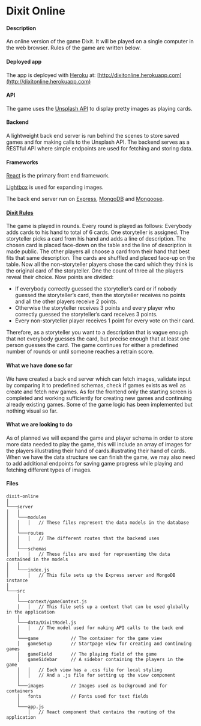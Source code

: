 # Dixit Online

#### Description
An online version of the game Dixit. It will be played on a single computer in the web browser. Rules of the game are written below. 

#### Deployed app
The app is deployed with [Heroku](https://dashboard.heroku.com "Heroku") at:
[http://dixitonline.herokuapp.com](http://dixitonline.herokuapp.com)


#### API
The game uses the [Unsplash API](https://unsplash.com/developers "Unsplash API") to display pretty images as playing cards.

#### Backend
A lightweight back end server is run behind the scenes to store saved games and for making calls to the Unsplash API. The backend serves as a RESTful API where simple endpoints are used for fetching and storing data.

#### Frameworks
[React](https://reactjs.org/ "React") is the primary front end framework.

[Lightbox](https://www.lokeshdhakar.com/projects/lightbox2/ "Lightbox") is used for expanding images.

The back end server run on [Express](https://expressjs.com/ "Express"), [MongoDB](https://www.mongodb.com/ "MongoDB") and [Mongoose](https://mongoosejs.com/ "Mongoose").


#### [Dixit Rules](https://unsplash.com/developers "Dixit Rules")

The game is played in rounds. Every round is played as follows:
Everybody adds cards to his hand to total of 6 cards. One storyteller is assigned. The storyteller picks a card from his hand and adds a line of description. The chosen card is placed face-down on the table and the line of description is made public.
The other players all choose a card from their hand that best fits that same description. The cards are shuffled and placed face-up on the table. Now all the non-storyteller players chose the card which they think is the original card of the storyteller. One the count of three all the players reveal their choice. Now points are divided:
* If everybody correctly guessed the storyteller’s card or if nobody guessed the storyteller’s card, then the storyteller receives no points and all the other players receive 2 points.
* Otherwise the storyteller receives 3 points and every player who correctly guessed the storyteller’s card receives 3 points.
* Every non-storyteller player receives 1 point for every vote on their card.

Therefore, as a storyteller you want to a description that is vague enough that not everybody guesses the card, but precise enough that at least one person guesses the card. The game continues for either a predefined number of rounds or until someone reaches a retrain score.

#### What we have done so far
We have created a back end server which can fetch images, validate input by comparing it to predefined schemas, check if games exists as well as create and fetch new games.
As for the frontend only the starting screen is completed and working sufficiently for creating new games and continuing already existing games. Some of the game logic has been implemented but nothing visual so far.

#### What we are looking to do
As of planned we will expand the game and player schema in order to store more data needed to play the game, this will include an array of images for the players illustrating their hand of cards.illustrating their hand of cards. When we have the data structure we can finish the game, we may also need to add additional endpoints for saving game progress while playing and fetching different types of images.

#### Files
```
dixit-online
│
└───server
│   │
│   └───modules
│   │   │   // These files represent the data models in the database
│   │
│   └───routes
│   │   │   // The different routes that the backend uses
│   │
│   └───schemas
│   │   │   // These files are used for representing the data contained in the models
│   │
│   └───index.js
│       │   // This file sets up the Express server and MongoDB instance
│   
└───src
    │
    └───context/gameContext.js
    │   │   // This file sets up a context that can be used globally in the application
    │
    └───data/DixitModel.js
    │   │   // The model used for making API calls to the back end
    │
    └───game            // The container for the game view
    │   gameSetup       // Startpage view for creating and continuing games
    │   gameField       // The playing field of the game
    │   gameSidebar     // A sidebar containing the players in the game
    │   │   // Each view has a .css file for local styling
    │   │   // And a .js file for setting up the view component
    │
    └───images          // Images used as background and for containers
    │   fonts           // Fonts used for text fields
    │
    └───app.js
        │   // React component that contains the routing of the application
```
